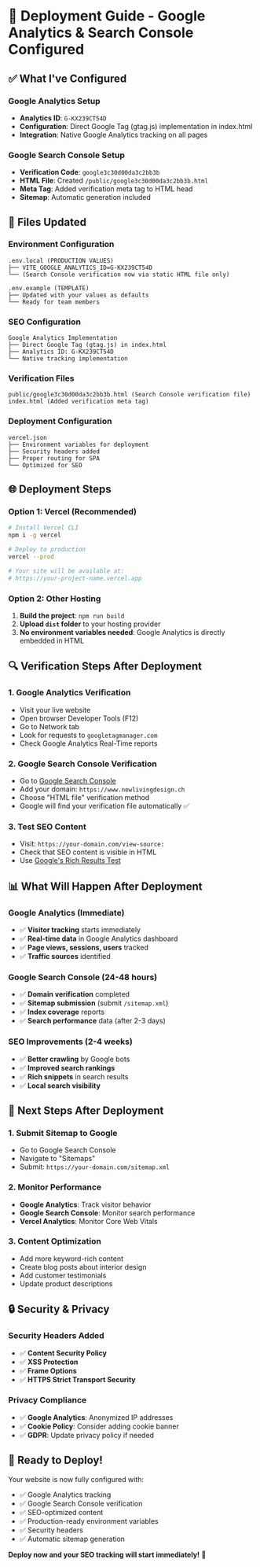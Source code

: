 # 🚀 Deployment Guide - Google Analytics & Search Console Configured

## ✅ What I've Configured

### Google Analytics Setup
- **Analytics ID**: `G-KX239CT54D`
- **Configuration**: Direct Google Tag (gtag.js) implementation in index.html
- **Integration**: Native Google Analytics tracking on all pages

### Google Search Console Setup
- **Verification Code**: `google3c30d00da3c2bb3b`
- **HTML File**: Created `/public/google3c30d00da3c2bb3b.html`
- **Meta Tag**: Added verification meta tag to HTML head
- **Sitemap**: Automatic generation included

## 📁 Files Updated

### Environment Configuration
```
.env.local (PRODUCTION VALUES)
├── VITE_GOOGLE_ANALYTICS_ID=G-KX239CT54D
└── (Search Console verification now via static HTML file only)

.env.example (TEMPLATE)
├── Updated with your values as defaults
└── Ready for team members
```

### SEO Configuration
```
Google Analytics Implementation
├── Direct Google Tag (gtag.js) in index.html
├── Analytics ID: G-KX239CT54D
└── Native tracking implementation
```

### Verification Files
```
public/google3c30d00da3c2bb3b.html (Search Console verification file)
index.html (Added verification meta tag)
```

### Deployment Configuration
```
vercel.json
├── Environment variables for deployment
├── Security headers added
├── Proper routing for SPA
└── Optimized for SEO
```

## 🌐 Deployment Steps

### Option 1: Vercel (Recommended)
```bash
# Install Vercel CLI
npm i -g vercel

# Deploy to production
vercel --prod

# Your site will be available at:
# https://your-project-name.vercel.app
```

### Option 2: Other Hosting
1. **Build the project**: `npm run build`
2. **Upload `dist` folder** to your hosting provider
3. **No environment variables needed**: Google Analytics is directly embedded in HTML

## 🔍 Verification Steps After Deployment

### 1. Google Analytics Verification
- Visit your live website
- Open browser Developer Tools (F12)
- Go to Network tab
- Look for requests to `googletagmanager.com`
- Check Google Analytics Real-Time reports

### 2. Google Search Console Verification
- Go to [Google Search Console](https://search.google.com/search-console)
- Add your domain: `https://www.newlivingdesign.ch`
- Choose "HTML file" verification method
- Google will find your verification file automatically ✅

### 3. Test SEO Content
- Visit: `https://your-domain.com/view-source:`
- Check that SEO content is visible in HTML
- Use [Google's Rich Results Test](https://search.google.com/test/rich-results)

## 📊 What Will Happen After Deployment

### Google Analytics (Immediate)
- ✅ **Visitor tracking** starts immediately
- ✅ **Real-time data** in Google Analytics dashboard
- ✅ **Page views, sessions, users** tracked
- ✅ **Traffic sources** identified

### Google Search Console (24-48 hours)
- ✅ **Domain verification** completed
- ✅ **Sitemap submission** (submit `/sitemap.xml`)
- ✅ **Index coverage** reports
- ✅ **Search performance** data (after 2-3 days)

### SEO Improvements (2-4 weeks)
- ✅ **Better crawling** by Google bots
- ✅ **Improved search rankings**
- ✅ **Rich snippets** in search results
- ✅ **Local search visibility**

## 🎯 Next Steps After Deployment

### 1. Submit Sitemap to Google
- Go to Google Search Console
- Navigate to "Sitemaps"
- Submit: `https://your-domain.com/sitemap.xml`

### 2. Monitor Performance
- **Google Analytics**: Track visitor behavior
- **Google Search Console**: Monitor search performance
- **Vercel Analytics**: Monitor Core Web Vitals

### 3. Content Optimization
- Add more keyword-rich content
- Create blog posts about interior design
- Add customer testimonials
- Update product descriptions

## 🔒 Security & Privacy

### Security Headers Added
- ✅ **Content Security Policy**
- ✅ **XSS Protection**
- ✅ **Frame Options**
- ✅ **HTTPS Strict Transport Security**

### Privacy Compliance
- ✅ **Google Analytics**: Anonymized IP addresses
- ✅ **Cookie Policy**: Consider adding cookie banner
- ✅ **GDPR**: Update privacy policy if needed

## 🚀 Ready to Deploy!

Your website is now fully configured with:
- ✅ Google Analytics tracking
- ✅ Google Search Console verification
- ✅ SEO-optimized content
- ✅ Production-ready environment variables
- ✅ Security headers
- ✅ Automatic sitemap generation

**Deploy now and your SEO tracking will start immediately!** 🎉